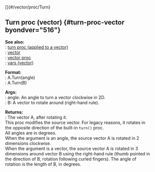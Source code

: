 []{#/vector/proc/Turn}    
## Turn proc (vector) {#turn-proc-vector byondver="516"}    
**See also:**    
:   [turn proc (applied to a vector)](/ref/proc/turn/vector)    
:   [vector](/ref/vector)    
:   [vector proc](/ref/proc/vector)    
:   [vars (vector)](/ref/vector/var)    
<!-- -->    
**Format:**    
:   A.Turn(angle)    
:   A.Turn(B)    
<!-- -->    
**Args:**    
:   angle: An angle to turn a vector clockwise in 2D.    
:   B: A vector to rotate around (right-hand rule).    
<!-- -->    
**Returns:**    
:   The vector A, after rotating it.    
This proc modifies the source vector. For legacy reasons, it rotates in    
the opposite direction of the built-in `turn()` proc.    
All angles are in degrees.    
When the argument is an angle, the source vector A is rotated in 2    
dimensions clockwise.    
When the argument is a vector, the source vector A is rotated in 3    
dimensions around vector B using the right-hand rule (thumb pointed in    
the direction of B, rotation following curled fingers). The angle of    
rotation is the length of B, in degrees.  